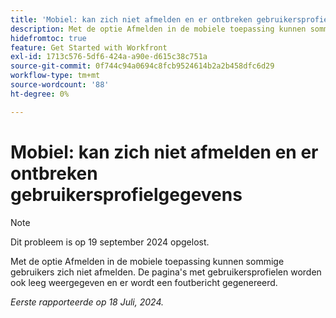 ```yaml
---
title: 'Mobiel: kan zich niet afmelden en er ontbreken gebruikersprofielgegevens'
description: Met de optie Afmelden in de mobiele toepassing kunnen sommige gebruikers zich niet afmelden. De pagina's met gebruikersprofielen worden ook leeg weergegeven en er wordt een foutbericht gegenereerd.
hidefromtoc: true
feature: Get Started with Workfront
exl-id: 1713c576-5df6-424a-a90e-d615c38c751a
source-git-commit: 0f744c94a0694c8fcb9524614b2a2b458dfc6d29
workflow-type: tm+mt
source-wordcount: '88'
ht-degree: 0%

---
```


# Mobiel: kan zich niet afmelden en er ontbreken gebruikersprofielgegevens

>[!NOTE]
>
>Dit probleem is op 19 september 2024 opgelost.

Met de optie Afmelden in de mobiele toepassing kunnen sommige gebruikers zich niet afmelden. De pagina&#39;s met gebruikersprofielen worden ook leeg weergegeven en er wordt een foutbericht gegenereerd.

_Eerste rapporteerde op 18 Juli, 2024._
